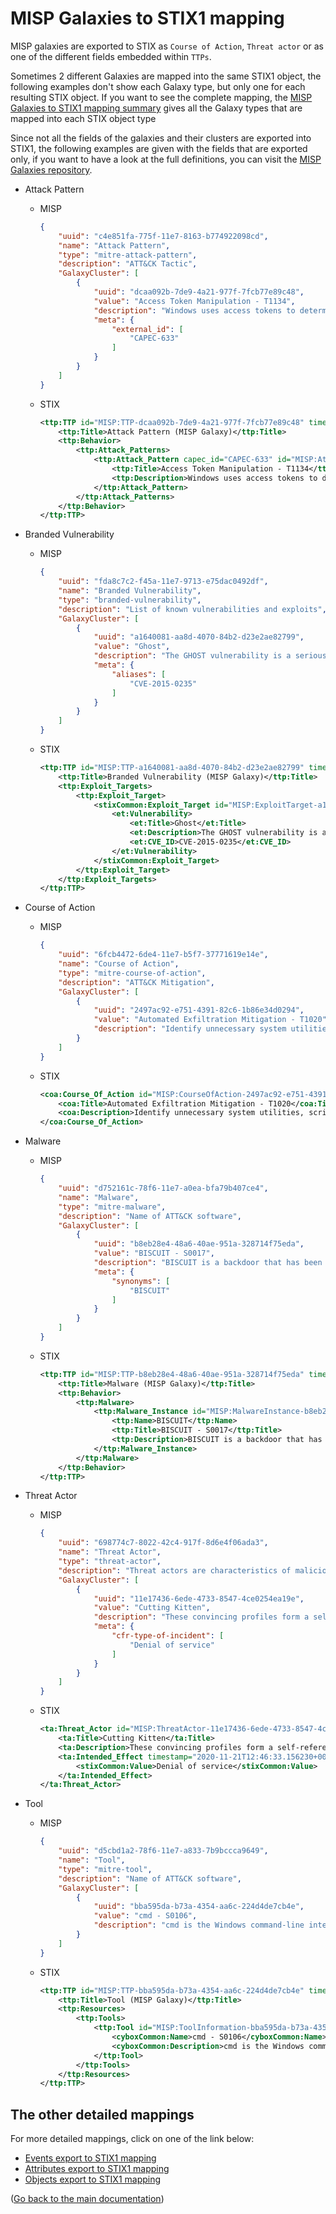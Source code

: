 # MISP Galaxies to STIX1 mapping

MISP galaxies are exported to STIX as `Course of Action`, `Threat actor` or as one of the different fields embedded within `TTPs`.

Sometimes 2 different Galaxies are mapped into the same STIX1 object, the following examples don't show each Galaxy type, but only one for each resulting STIX object. If you want to see the complete mapping, the [MISP Galaxies to STIX1 mapping summary](README.md#Galaxies-to-STIX1-mapping) gives all the Galaxy types that are mapped into each STIX object type

Since not all the fields of the galaxies and their clusters are exported into STIX1, the following examples are given with the fields that are exported only, if you want to have a look at the full definitions, you can visit the [MISP Galaxies repository](https://github.com/MISP/misp-galaxy).

- Attack Pattern
  - MISP
    ```json
    {
        "uuid": "c4e851fa-775f-11e7-8163-b774922098cd",
        "name": "Attack Pattern",
        "type": "mitre-attack-pattern",
        "description": "ATT&CK Tactic",
        "GalaxyCluster": [
            {
                "uuid": "dcaa092b-7de9-4a21-977f-7fcb77e89c48",
                "value": "Access Token Manipulation - T1134",
                "description": "Windows uses access tokens to determine the ownership of a running process.",
                "meta": {
                    "external_id": [
                        "CAPEC-633"
                    ]
                }
            }
        ]
    }
    ```
  - STIX
    ```xml
    <ttp:TTP id="MISP:TTP-dcaa092b-7de9-4a21-977f-7fcb77e89c48" timestamp="2020-11-21T12:46:33.151602+00:00" xsi:type='ttp:TTPType'>
        <ttp:Title>Attack Pattern (MISP Galaxy)</ttp:Title>
        <ttp:Behavior>
            <ttp:Attack_Patterns>
                <ttp:Attack_Pattern capec_id="CAPEC-633" id="MISP:AttackPattern-dcaa092b-7de9-4a21-977f-7fcb77e89c48">
                    <ttp:Title>Access Token Manipulation - T1134</ttp:Title>
                    <ttp:Description>Windows uses access tokens to determine the ownership of a running process.</ttp:Description>
                </ttp:Attack_Pattern>
            </ttp:Attack_Patterns>
        </ttp:Behavior>
    </ttp:TTP>
    ```

- Branded Vulnerability
  - MISP
    ```json
    {
        "uuid": "fda8c7c2-f45a-11e7-9713-e75dac0492df",
        "name": "Branded Vulnerability",
        "type": "branded-vulnerability",
        "description": "List of known vulnerabilities and exploits",
        "GalaxyCluster": [
            {
                "uuid": "a1640081-aa8d-4070-84b2-d23e2ae82799",
                "value": "Ghost",
                "description": "The GHOST vulnerability is a serious weakness in the Linux glibc library.",
                "meta": {
                    "aliases": [
                        "CVE-2015-0235"
                    ]
                }
            }
        ]
    }
    ```
  - STIX
    ```xml
    <ttp:TTP id="MISP:TTP-a1640081-aa8d-4070-84b2-d23e2ae82799" timestamp="2020-11-21T12:46:33.159077+00:00" xsi:type='ttp:TTPType'>
        <ttp:Title>Branded Vulnerability (MISP Galaxy)</ttp:Title>
        <ttp:Exploit_Targets>
            <ttp:Exploit_Target>
                <stixCommon:Exploit_Target id="MISP:ExploitTarget-a1640081-aa8d-4070-84b2-d23e2ae82799" timestamp="2020-11-21T12:46:33.159137+00:00" xsi:type='et:ExploitTargetType'>
                    <et:Vulnerability>
                        <et:Title>Ghost</et:Title>
                        <et:Description>The GHOST vulnerability is a serious weakness in the Linux glibc library.</et:Description>
                        <et:CVE_ID>CVE-2015-0235</et:CVE_ID>
                    </et:Vulnerability>
                </stixCommon:Exploit_Target>
            </ttp:Exploit_Target>
        </ttp:Exploit_Targets>
    </ttp:TTP>
    ```

- Course of Action
  - MISP
    ```json
    {
        "uuid": "6fcb4472-6de4-11e7-b5f7-37771619e14e",
        "name": "Course of Action",
        "type": "mitre-course-of-action",
        "description": "ATT&CK Mitigation",
        "GalaxyCluster": [
            {
                "uuid": "2497ac92-e751-4391-82c6-1b86e34d0294",
                "value": "Automated Exfiltration Mitigation - T1020",
                "description": "Identify unnecessary system utilities, scripts, or potentially malicious software that may be used to transfer data outside of a network"
            }
        ]
    }
    ```
  - STIX
    ```xml
    <coa:Course_Of_Action id="MISP:CourseOfAction-2497ac92-e751-4391-82c6-1b86e34d0294" timestamp="2020-11-21T12:46:33.153761+00:00" xsi:type='coa:CourseOfActionType'>
        <coa:Title>Automated Exfiltration Mitigation - T1020</coa:Title>
        <coa:Description>Identify unnecessary system utilities, scripts, or potentially malicious software that may be used to transfer data outside of a network</coa:Description>
    </coa:Course_Of_Action>
    ```

- Malware
  - MISP
    ```json
    {
        "uuid": "d752161c-78f6-11e7-a0ea-bfa79b407ce4",
        "name": "Malware",
        "type": "mitre-malware",
        "description": "Name of ATT&CK software",
        "GalaxyCluster": [
            {
                "uuid": "b8eb28e4-48a6-40ae-951a-328714f75eda",
                "value": "BISCUIT - S0017",
                "description": "BISCUIT is a backdoor that has been used by APT1 since as early as 2007.",
                "meta": {
                    "synonyms": [
                        "BISCUIT"
                    ]
                }
            }
        ]
    }
    ```
  - STIX
    ```xml
    <ttp:TTP id="MISP:TTP-b8eb28e4-48a6-40ae-951a-328714f75eda" timestamp="2020-11-21T12:46:33.154785+00:00" xsi:type='ttp:TTPType'>
        <ttp:Title>Malware (MISP Galaxy)</ttp:Title>
        <ttp:Behavior>
            <ttp:Malware>
                <ttp:Malware_Instance id="MISP:MalwareInstance-b8eb28e4-48a6-40ae-951a-328714f75eda">
                    <ttp:Name>BISCUIT</ttp:Name>
                    <ttp:Title>BISCUIT - S0017</ttp:Title>
                    <ttp:Description>BISCUIT is a backdoor that has been used by APT1 since as early as 2007.</ttp:Description>
                </ttp:Malware_Instance>
            </ttp:Malware>
        </ttp:Behavior>
    </ttp:TTP>
    ```

- Threat Actor
  - MISP
    ```json
    {
        "uuid": "698774c7-8022-42c4-917f-8d6e4f06ada3",
        "name": "Threat Actor",
        "type": "threat-actor",
        "description": "Threat actors are characteristics of malicious actors.",
        "GalaxyCluster": [
            {
                "uuid": "11e17436-6ede-4733-8547-4ce0254ea19e",
                "value": "Cutting Kitten",
                "description": "These convincing profiles form a self-referenced network of seemingly established LinkedIn users.",
                "meta": {
                    "cfr-type-of-incident": [
                        "Denial of service"
                    ]
                }
            }
        ]
    }
    ```
  - STIX
    ```xml
    <ta:Threat_Actor id="MISP:ThreatActor-11e17436-6ede-4733-8547-4ce0254ea19e" timestamp="2020-11-21T12:46:33.156154+00:00" xsi:type='ta:ThreatActorType'>
        <ta:Title>Cutting Kitten</ta:Title>
        <ta:Description>These convincing profiles form a self-referenced network of seemingly established LinkedIn users.</ta:Description>
        <ta:Intended_Effect timestamp="2020-11-21T12:46:33.156230+00:00">
            <stixCommon:Value>Denial of service</stixCommon:Value>
        </ta:Intended_Effect>
    </ta:Threat_Actor>
    ```

- Tool
  - MISP
    ```json
    {
        "uuid": "d5cbd1a2-78f6-11e7-a833-7b9bccca9649",
        "name": "Tool",
        "type": "mitre-tool",
        "description": "Name of ATT&CK software",
        "GalaxyCluster": [
            {
                "uuid": "bba595da-b73a-4354-aa6c-224d4de7cb4e",
                "value": "cmd - S0106",
                "description": "cmd is the Windows command-line interpreter that can be used to interact with systems and execute other processes and utilities."
            }
        ]
    }
    ```
  - STIX
    ```xml
    <ttp:TTP id="MISP:TTP-bba595da-b73a-4354-aa6c-224d4de7cb4e" timestamp="2020-11-21T12:46:33.157528+00:00" xsi:type='ttp:TTPType'>
        <ttp:Title>Tool (MISP Galaxy)</ttp:Title>
        <ttp:Resources>
            <ttp:Tools>
                <ttp:Tool id="MISP:ToolInformation-bba595da-b73a-4354-aa6c-224d4de7cb4e">
                    <cyboxCommon:Name>cmd - S0106</cyboxCommon:Name>
                    <cyboxCommon:Description>cmd is the Windows command-line interpreter that can be used to interact with systems and execute other processes and utilities.</cyboxCommon:Description>
                </ttp:Tool>
            </ttp:Tools>
        </ttp:Resources>
    </ttp:TTP>
    ```


## The other detailed mappings

For more detailed mappings, click on one of the link below:
- [Events export to STIX1 mapping](misp_events_to_stix1.md)
- [Attributes export to STIX1 mapping](misp_attributes_to_stix1.md)
- [Objects export to STIX1 mapping](misp_objects_to_stix1.md)

([Go back to the main documentation](README.md))
